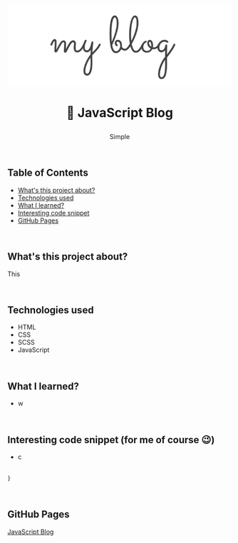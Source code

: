 <p align="center">
<a href="https://grzegorz-jodlowski.github.io/javascript-blog/"><img src="logo5.jpg" title="logo" alt="title of blog: 'my blog'"></a>
</p>



# <p align="center">📖 JavaScript Blog</p>
<p align="center">Simple</p>

</br>

## Table of Contents

- [What's this project about?](#about)
- [Technologies used](#technologies)
- [What I learned?](#what)
- [Interesting code snippet](#interesting)
- [GitHub Pages](#gitHub)

</br>

## <a name="about"></a>What's this project about?

This

</br>

## <a name="technologies"></a>Technologies used
- HTML
- CSS
- SCSS
- JavaScript

</br>

## <a name="what"></a>What I learned?
- w


</br>

## <a name="interesting"></a>Interesting code snippet (for me of course 😉)
- c

```css

}
```

</br>

## <a name="gitHub"></a>GitHub Pages
<a href="https://grzegorz-jodlowski.github.io/javascript-blog/">JavaScript Blog</a>


